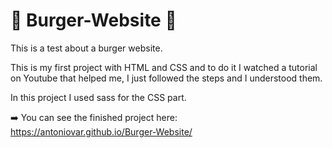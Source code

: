 # 🍔 Burger-Website 🍔
 
This is a test about a burger website. 

This is my first project with HTML and CSS and to do it I watched a tutorial on Youtube that helped me, I just followed the steps and I understood them.

In this project I used sass for the CSS part.

➡️ You can see the finished project here: https://antoniovar.github.io/Burger-Website/ 
